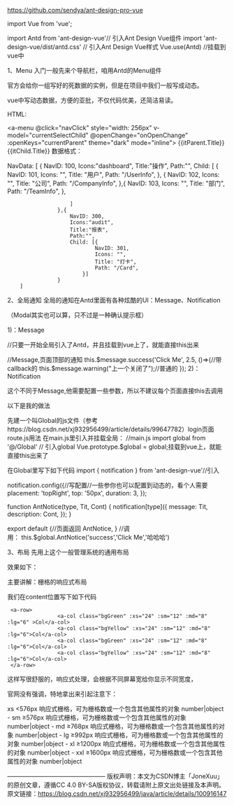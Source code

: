 https://github.com/sendya/ant-design-pro-vue

import Vue from 'vue';
 
import Antd from 'ant-design-vue'// 引入Ant Design Vue组件
import 'ant-design-vue/dist/antd.css' // 引入Ant Design Vue样式
Vue.use(Antd) //挂载到vue中

1、Menu
入门一般先来个导航栏，咱用Antd的Menu组件

官方会给你一组写好的死数据的实例，但是在项目中我们一般写成动态。

vue中写动态数据，方便的亚批，不仅代码优美，还简洁易读。

HTML:

   <a-menu @click="navClick"
                style="width: 256px"
                v-model="currentSelectChild"
                @openChange="onOpenChange"
                :openKeys="currentParent"
                theme="dark"
                mode="inline">
            <!--横向：horizontal-->
            <!--有openKeys时 :defaultOpenKeys="[200]"无效 -->
            <!--有v-model时 :ddefaultSelectedKeys="[202]"无效 -->
            <a-sub-menu v-for="itParent in NavData" :key="itParent.NavID">
                <span slot="title">
                    <a-icon :type="itParent.Icons" />
                    <span>{{itParent.Title}}</span>
                </span>
                <a-menu-item v-for="itChild in itParent.Child" :key="itChild.NavID">
                    <router-link :to="itChild.Path"><!--根据路径去跳转页面-->
                        {{itChild.Title}}
                    </router-link>
                </a-menu-item>
            </a-sub-menu>
     </a-menu>
数据格式：

 NavData: [
                    {
                        NavID: 100,
                        Icons:"dashboard",
                        Title:"操作",
                        Path:"",
                        Child: [
                            {
                                NavID: 101,
                                Icons: "",
                                Title: "用户",
                                Path: "/UserInfo",
                            }, {
                                NavID: 102,
                                Icons: "",
                                Title: "公司",
                                Path: "/CompanyInfo",
                            },{
                                NavID: 103,
                                Icons: "",
                                Title: "部门",
                                Path: "/TeamInfo",
                            },
 
                        ]
                    },{
                        NavID: 300,
                        Icons:"audit",
                        Title:"报表",
                        Path:"",
                        Child: [{
                                NavID: 301,
                                Icons: "",
                                Title: "打卡",
                                Path: "/Card",
                            }]
                    }
        ]
2、全局通知
全局的通知在Antd里面有各种炫酷的UI：Message、Notification

（Modal其实也可以算，只不过是一种确认提示框）

1)：Message

//只要一开始全局引入了Antd，并且挂载到vue上了，就能直接this出来

//Message,页面顶部的通知
this.$message.success('Click Me', 2.5, ()=>{//带callback的 
        this.$message.warning("上一个关闭了");//普通的 
 });
2)：Notification

这个不同于Message,他需要配置一些参数，所以不建议每个页面直接this去调用

以下是我的做法

先建一个叫Global的js文件（参考https://blog.csdn.net/xj932956499/article/details/99647782）login页面route.js用法
在main.js里引入并挂载全局：
//main.js
import global from '@/Global' // 引入global
Vue.prototype.$global = global;挂载到vue上，就能直接this出来了
 

在Global里写下如下代码
import { notification } from 'ant-design-vue'//引入
 
notification.config({//写配置//一些参你也可以配置到动态的，看个人需要
    placement: 'topRight',
    top: '50px',
    duration: 3,
});
 
function AntNotice(type, Tit, Cont) {
    notification[type]({
        message: Tit,
        description: Cont,
    });
}
 
 
export default {//页面返回
     AntNotice,
}
//调用： this.$global.AntNotice('success','Click Me','哈哈哈')

3、布局
先用上这个一般管理系统的通用布局

<template>
        <a-layout id="homeLayout" :style="{ overflow: 'auto', height: '100vh' }">
            <a-layout-sider :trigger="null"
                            collapsible
                            v-model="collapsed">
                <div style="height: 32px;
                  background: rgba(255,255,255,.2);
                  margin: 16px;" />
               <!--这个位置可以放上面讲到的menu代码-->
            </a-layout-sider>
            <a-layout>
                <a-layout-header style="background: #fff; padding: 0;height:7vh">
                    <a-icon style=" margin-left: 15px;font-size: 1.2rem;vertical-align: middle;" 
                            :type="collapsed ? 'menu-unfold' : 'menu-fold'"
                            @click="()=> collapsed = !collapsed" />
                </a-layout-header>
                <a-layout-content :style="{ margin: '1.5vh 10px', padding: '10px', background: '#fff',height: '90vh' }">
                    Content
                </a-layout-content>
            </a-layout>
        </a-layout>
</template>
效果如下：

主要讲解：栅格的响应式布局

我们在content位置写下如下代码

     <a-row>
                    <a-col class="bgGreen" :xs="24" :sm="12" :md="8" :lg="6" >Col</a-col>
                    <a-col class="bgYellow" :xs="24" :sm="12" :md="8" :lg="6">Col</a-col>
                    <a-col class="bgGreen" :xs="24" :sm="12" :md="8" :lg="6">Col</a-col>
                    <a-col class="bgYellow" :xs="24" :sm="12" :md="8" :lg="6">Col</a-col>
     </a-row>
这样写很舒服的，响应式处理，会根据不同屏幕宽给你显示不同宽度，

官网没有强调，特地拿出来引起注意下：

xs	<576px 响应式栅格，可为栅格数或一个包含其他属性的对象	number|object	-
sm	≥576px 响应式栅格，可为栅格数或一个包含其他属性的对象	number|object	-
md	≥768px 响应式栅格，可为栅格数或一个包含其他属性的对象	number|object	-
lg	≥992px 响应式栅格，可为栅格数或一个包含其他属性的对象	number|object	-
xl	≥1200px 响应式栅格，可为栅格数或一个包含其他属性的对象	number|object	-
xxl	≥1600px 响应式栅格，可为栅格数或一个包含其他属性的对象	number|object
 


————————————————
版权声明：本文为CSDN博主「JoneXuu」的原创文章，遵循CC 4.0 BY-SA版权协议，转载请附上原文出处链接及本声明。
原文链接：https://blog.csdn.net/xj932956499/java/article/details/100916147
